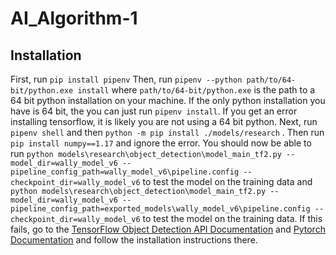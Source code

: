 # AI_Algorithm-1
## Installation
First, run `pip install pipenv`
Then, run `pipenv --python path/to/64-bit/python.exe install` where `path/to/64-bit/python.exe` is the path to a 64 bit python installation on your machine. If the only python installation you have is 64 bit, the you can just run `pipenv install`.
If you get an error installing tensorflow, it is likely you are not using a 64 bit python.
Next, run `pipenv shell` and then `python -m pip install ./models/research` . Then run `pip install numpy==1.17` and ignore the error. You should now be able to run `python models\research\object_detection\model_main_tf2.py --model_dir=wally_model_v6 --pipeline_config_path=wally_model_v6\pipeline.config --checkpoint_dir=wally_model_v6` to test the model on the training data and `python models\research\object_detection\model_main_tf2.py --model_dir=wally_model_v6 --pipeline_config_path=exported_models\wally_model_v6\pipeline.config --checkpoint_dir=wally_model_v6` to test the model on the training data. 
If this fails, go to the [TensorFlow Object Detection API Documentation](https://tensorflow-object-detection-api-tutorial.readthedocs.io/en/latest/install.html) and [Pytorch Documentation](https://pytorch.org/get-started/locally/) and follow the installation instructions there.
